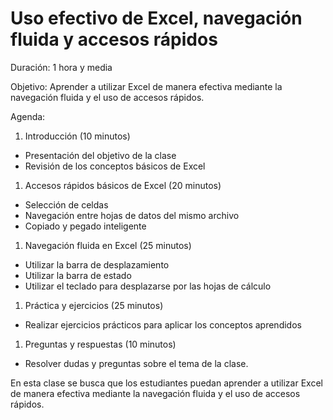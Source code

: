 # Uso efectivo de Excel, navegación fluida y accesos rápidos

Duración: 1 hora y media

Objetivo: Aprender a utilizar Excel de manera efectiva mediante la navegación fluida y el uso de accesos rápidos.

Agenda:

1. Introducción (10 minutos)
- Presentación del objetivo de la clase
- Revisión de los conceptos básicos de Excel

1. Accesos rápidos básicos de Excel (20 minutos)
- Selección de celdas
- Navegación entre hojas de datos del mismo archivo
- Copiado y pegado inteligente

1. Navegación fluida en Excel (25 minutos)
- Utilizar la barra de desplazamiento
- Utilizar la barra de estado
- Utilizar el teclado para desplazarse por las hojas de cálculo

1. Práctica y ejercicios (25 minutos)
- Realizar ejercicios prácticos para aplicar los conceptos aprendidos

1. Preguntas y respuestas (10 minutos)
- Resolver dudas y preguntas sobre el tema de la clase.

En esta clase se busca que los estudiantes puedan aprender a utilizar Excel de manera efectiva mediante la navegación fluida y el uso de accesos rápidos.